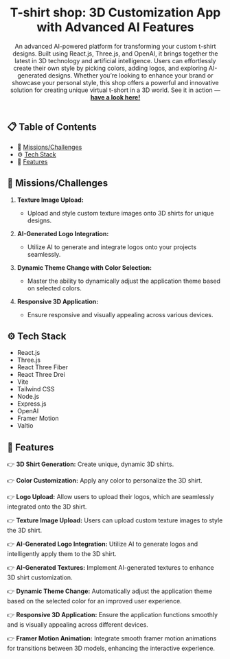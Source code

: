 <h1 align="center">T-shirt shop: 3D Customization App with Advanced AI Features</h1>

<div align="center">
  An advanced AI-powered platform for transforming your custom t-shirt designs. Built using React.js, Three.js, and OpenAI, it brings together the latest in 3D technology and artificial intelligence. Users can effortlessly create their own style by picking colors, adding logos, and exploring AI-generated designs. Whether you’re looking to enhance your brand or showcase your personal style, this shop offers a powerful and innovative solution for creating unique virtual t-short in a 3D world.
  See it in action —  <a href="https://ai-saas-platform-orpin.vercel.app/" target="_blank"><b>have a look here!</b></a>
</div>
<br />

## 📋 <a name="table">Table of Contents</a>

- 📌 [Missions/Challenges](#challenge)
- ⚙️ [Tech Stack](#tech-stack)
- 🌟 [Features](#features)

## <a name="challenge">📌 Missions/Challenges</a>

1. **Texture Image Upload:**

   - Upload and style custom texture images onto 3D shirts for unique designs.

2. **AI-Generated Logo Integration:**

   - Utilize AI to generate and integrate logos onto your projects seamlessly.

3. **Dynamic Theme Change with Color Selection:**

   - Master the ability to dynamically adjust the application theme based on selected colors.

4. **Responsive 3D Application:**
   - Ensure responsive and visually appealing across various devices.

## <a name="tech-stack">⚙️ Tech Stack</a>

- React.js
- Three.js
- React Three Fiber
- React Three Drei
- Vite
- Tailwind CSS
- Node.js
- Express.js
- OpenAI
- Framer Motion
- Valtio

## <a name="features">🌟 Features</a>

👉 **3D Shirt Generation:** Create unique, dynamic 3D shirts.

👉 **Color Customization:** Apply any color to personalize the 3D shirt.

👉 **Logo Upload:** Allow users to upload their logos, which are seamlessly integrated onto the 3D shirt.

👉 **Texture Image Upload:** Users can upload custom texture images to style the 3D shirt.

👉 **AI-Generated Logo Integration:** Utilize AI to generate logos and intelligently apply them to the 3D shirt.

👉 **AI-Generated Textures:** Implement AI-generated textures to enhance 3D shirt customization.

👉 **Dynamic Theme Change:** Automatically adjust the application theme based on the selected color for an improved user experience.

👉 **Responsive 3D Application:** Ensure the application functions smoothly and is visually appealing across different devices.

👉 **Framer Motion Animation:** Integrate smooth framer motion animations for transitions between 3D models, enhancing the interactive experience.
